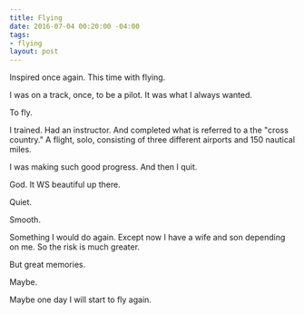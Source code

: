 ```yaml
---
title: Flying
date: 2016-07-04 00:20:00 -04:00
tags:
- flying
layout: post
---
```


Inspired once again. This time with flying. 

I was on a track, once, to be a pilot. It was what I always wanted. 

To fly.

I trained. Had an instructor. And completed what is referred to a the "cross country."  A flight, solo, consisting of three different airports and 150 nautical miles.

I was making such good progress. And then I quit. 

God. It WS beautiful up there. 

Quiet. 

Smooth. 

Something I would do again. Except now I have a wife and son depending on me. So the risk is much greater. 

But great memories. 

Maybe. 

Maybe one day I will start to fly again. 